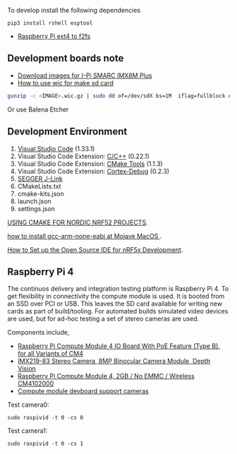 To develop install the following dependencies

    pip3 install rshell esptool
    

- [Raspberry Pi ext4 to f2fs](http://whitehorseplanet.org/gate/topics/documentation/public/howto_ext4_to_f2fs_root_partition_raspi.html)

## Development boards note

- [Download images for I-Pi SMARC IMX8M Plus](https://www.ipi.wiki/pages/downloads-imx8mplus)
- [How to use wic for make sd card](https://community.nxp.com/t5/i-MX-Processors/Yocto-i-MX28-How-to-use-wic-for-make-sd-card/m-p/758764)


```sh
gunzip -c <IMAGE>.wic.gz | sudo dd of=/dev/sdX bs=1M  iflag=fullblock oflag=direct conv=fsync
```

Or use Balena Etcher


## Development Environment

1. [Visual Studio Code](https://code.visualstudio.com/) (1.33.1)
2. Visual Studio Code Extension: [C/C++](https://marketplace.visualstudio.com/items?itemName=ms-vscode.cpptools) (0.22.1)
3. Visual Studio Code Extension: [CMake Tools](https://marketplace.visualstudio.com/items?itemName=vector-of-bool.cmake-tools) (1.1.3)
4. Visual Studio Code Extension: [Cortex-Debug](https://marketplace.visualstudio.com/items?itemName=marus25.cortex-debug) (0.2.3)
5. [SEGGER J-Link](https://www.segger.com/downloads/jlink#J-LinkSoftwareAndDocumentationPack)
6. CMakeLists.txt
7. cmake-kits.json
8. launch.json
9. settings.json


[USING CMAKE FOR NORDIC NRF52 PROJECTS](https://www.nrbtech.io/blog/2020/1/4/using-cmake-for-nordic-nrf52-projects).

[how to install gcc-arm-none-eabi at Mojave MacOS
](https://stackoverflow.com/questions/59861085/how-to-install-gcc-arm-none-eabi-at-mojave-macos).

[How to Set up the Open Source IDE for nRF5x Development](https://www.polidea.com/blog/how-to-set-up-the-open-source-ide-for-nrf5x-development/).


## Raspberry Pi 4

The continuos delivery and integration testing platform is Raspberry Pi 4. To get flexibility in connectivity the compute module is used.
It is booted from an SSD over PCI or USB. This leaves the SD card available for writing new cards as part of build/tooling.
For automated builds simulated video devices are used, but for ad-hoc testing a set of stereo cameras are used.

Components include,

* [Raspberry Pi Compute Module 4 IO Board With PoE Feature (Type B), for all Variants of CM4](https://www.waveshare.com/compute-module-4-poe-board-b.htm?___SID=U)
* [IMX219-83 Stereo Camera, 8MP Binocular Camera Module, Depth Vision](https://www.waveshare.com/imx219-83-stereo-camera.htm)
* [Raspberry Pi Compute Module 4, 2GB / No EMMC / Wireless CM4102000](https://www.waveshare.com/product/raspberry-pi/boards-kits/compute-module-4-cat/compute-module-4.htm?sku=18788)
* [Compute module devboard support cameras](https://www.waveshare.com/wiki/CM4-IO-BASE-A)


Test camera0:

```
sudo raspivid -t 0 -cs 0
```

Test camera1:

```
sudo raspivid -t 0 -cs 1
```
